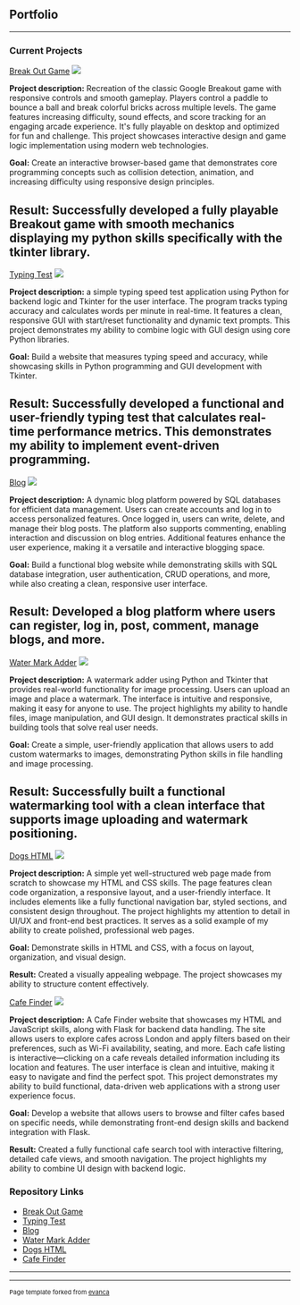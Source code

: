 ## Portfolio

---

### Current Projects 

[Break Out Game](./BreakOut_Description.md)
<a href="https://github.com/satvik-kusvaha/BreakOutGame"><img src="images/BreakOut.png?raw=true"/></a>

**Project description:** Recreation of the classic Google Breakout game with responsive controls and smooth gameplay. Players control a paddle to bounce a ball and break colorful bricks across multiple levels. The game features increasing difficulty, sound effects, and score tracking for an engaging arcade experience. It's fully playable on desktop and optimized for fun and challenge. This project showcases interactive design and game logic implementation using modern web technologies.

**Goal:** Create an interactive browser-based game that demonstrates core programming concepts such as collision detection, animation, and increasing difficulty using responsive design principles.

**Result:** Successfully developed a fully playable Breakout game with smooth mechanics displaying my python skills specifically with the tkinter library.
---
[Typing Test](./TypingTest_Description.md)
<a href="https://github.com/satvik-kusvaha/TypingSpeedTest"><img src="images/TypingTest.png?raw=true"/></a>

**Project description:** a simple typing speed test application using Python for backend logic and Tkinter for the user interface. The program tracks typing accuracy and calculates words per minute in real-time. It features a clean, responsive GUI with start/reset functionality and dynamic text prompts. This project demonstrates my ability to combine logic with GUI design using core Python libraries.

**Goal:** Build a website that measures typing speed and accuracy, while showcasing skills in Python programming and GUI development with Tkinter.

**Result:** Successfully developed a functional and user-friendly typing test that calculates real-time performance metrics. This demonstrates my ability to implement event-driven programming.
---
[Blog](./Blog_Description.md)
<a href="https://github.com/satvik-kusvaha/TVShowsBlog"><img src="images/Blog.png?raw=true"/></a>

**Project description:** A dynamic blog platform powered by SQL databases for efficient data management. Users can create accounts and log in to access personalized features. Once logged in, users can write, delete, and manage their blog posts. The platform also supports commenting, enabling interaction and discussion on blog entries. Additional features enhance the user experience, making it a versatile and interactive blogging space.

**Goal:** Build a functional blog website while demonstrating skills with SQL database integration, user authentication, CRUD operations, and more, while also creating a clean, responsive user interface.

**Result:** Developed a blog platform where users can register, log in, post, comment, manage blogs, and more. 
---
[Water Mark Adder](./WaterMark_Description.md)
<a href="https://github.com/satvik-kusvaha/WatermarkAdder"><img src="images/WaterMark.png?raw=true"/></a>

**Project description:** A watermark adder using Python and Tkinter that provides real-world functionality for image processing. Users can upload an image and place a watermark. The interface is intuitive and responsive, making it easy for anyone to use. The project highlights my ability to handle files, image manipulation, and GUI design. It demonstrates practical skills in building tools that solve real user needs.

**Goal:** Create a simple, user-friendly application that allows users to add custom watermarks to images, demonstrating Python skills in file handling and image processing.

**Result:** Successfully built a functional watermarking tool with a clean interface that supports image uploading and watermark positioning.
---
[Dogs HTML](./Dogs_Description.md)
<a href="https://github.com/satvik-kusvaha/Top3Dogs"><img src="images/Dogs.png?raw=true"/></a>

**Project description:** A simple yet well-structured web page made from scratch to showcase my HTML and CSS skills. The page features clean code organization, a responsive layout, and a user-friendly interface. It includes elements like a fully functional navigation bar, styled sections, and consistent design throughout. The project highlights my attention to detail in UI/UX and front-end best practices. It serves as a solid example of my ability to create polished, professional web pages.

**Goal:** Demonstrate skills in HTML and CSS, with a focus on layout, organization, and visual design.

**Result:** Created a visually appealing webpage. The project showcases my ability to structure content effectively.

[Cafe Finder](./CafeFinder_Description.md)
<a href="https://github.com/satvik-kusvaha/FindCafes"><img src="images/FindCafes.png?raw=true"/></a>

**Project description:** A Cafe Finder website that showcases my HTML and JavaScript skills, along with Flask for backend data handling. The site allows users to explore cafes across London and apply filters based on their preferences, such as Wi-Fi availability, seating, and more. Each cafe listing is interactive—clicking on a cafe reveals detailed information including its location and features. The user interface is clean and intuitive, making it easy to navigate and find the perfect spot. This project demonstrates my ability to build functional, data-driven web applications with a strong user experience focus.

**Goal:** Develop a website that allows users to browse and filter cafes based on specific needs, while demonstrating front-end design skills and backend integration with Flask.

**Result:** Created a fully functional cafe search tool with interactive filtering, detailed cafe views, and smooth navigation. The project highlights my ability to combine UI design with backend logic.

### Repository Links

- [Break Out Game](https://github.com/satvik-kusvaha/BreakOutGame)
- [Typing Test](https://github.com/satvik-kusvaha/TypingSpeedTest)
- [Blog](https://github.com/satvik-kusvaha/TVShowsBlog)
- [Water Mark Adder](https://github.com/satvik-kusvaha/WatermarkAdder)
- [Dogs HTML](https://github.com/satvik-kusvaha/Top3Dogs)
- [Cafe Finder](https://github.com/satvik-kusvaha/FindCafes)

---




---
<p style="font-size:11px">Page template forked from <a href="https://github.com/evanca/quick-portfolio">evanca</a></p>
<!-- Remove above link if you don't want to attibute -->
